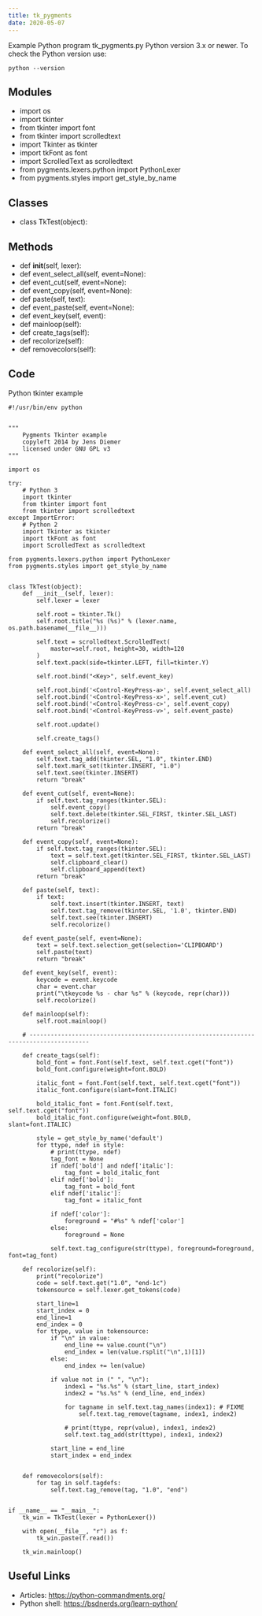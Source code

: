 ```yaml
---
title: tk_pygments
date: 2020-05-07
---
```

Example Python program tk_pygments.py
Python version 3.x or newer.
To check the Python version use:

    python --version

## Modules

* import os
* import tkinter
* from tkinter import font
* from tkinter import scrolledtext
* import Tkinter as tkinter
* import tkFont as font
* import ScrolledText as scrolledtext
* from pygments.lexers.python import PythonLexer
* from pygments.styles import get_style_by_name

## Classes

* class TkTest(object):

## Methods

* def __init__(self, lexer):
* def event_select_all(self, event=None):
* def event_cut(self, event=None):
* def event_copy(self, event=None):
* def paste(self, text):
* def event_paste(self, event=None):
* def event_key(self, event):
* def mainloop(self):
* def create_tags(self):
* def recolorize(self):
* def removecolors(self):

## Code

Python tkinter example

    #!/usr/bin/env python
    
    
    """
        Pygments Tkinter example
        copyleft 2014 by Jens Diemer
        licensed under GNU GPL v3
    """
    
    import os
    
    try:
        # Python 3
        import tkinter
        from tkinter import font
        from tkinter import scrolledtext
    except ImportError:
        # Python 2
        import Tkinter as tkinter
        import tkFont as font
        import ScrolledText as scrolledtext
    
    from pygments.lexers.python import PythonLexer
    from pygments.styles import get_style_by_name
    
    
    class TkTest(object):
        def __init__(self, lexer):
            self.lexer = lexer
    
            self.root = tkinter.Tk()
            self.root.title("%s (%s)" % (lexer.name, os.path.basename(__file__)))
    
            self.text = scrolledtext.ScrolledText(
                master=self.root, height=30, width=120
            )
            self.text.pack(side=tkinter.LEFT, fill=tkinter.Y)
    
            self.root.bind("<Key>", self.event_key)
    
            self.root.bind('<Control-KeyPress-a>', self.event_select_all)
            self.root.bind('<Control-KeyPress-x>', self.event_cut)
            self.root.bind('<Control-KeyPress-c>', self.event_copy)
            self.root.bind('<Control-KeyPress-v>', self.event_paste)
    
            self.root.update()
    
            self.create_tags()
    
        def event_select_all(self, event=None):
            self.text.tag_add(tkinter.SEL, "1.0", tkinter.END)
            self.text.mark_set(tkinter.INSERT, "1.0")
            self.text.see(tkinter.INSERT)
            return "break"
    
        def event_cut(self, event=None):
            if self.text.tag_ranges(tkinter.SEL):
                self.event_copy()
                self.text.delete(tkinter.SEL_FIRST, tkinter.SEL_LAST)
                self.recolorize()
            return "break"
    
        def event_copy(self, event=None):
            if self.text.tag_ranges(tkinter.SEL):
                text = self.text.get(tkinter.SEL_FIRST, tkinter.SEL_LAST)
                self.clipboard_clear()
                self.clipboard_append(text)
            return "break"
    
        def paste(self, text):
            if text:
                self.text.insert(tkinter.INSERT, text)
                self.text.tag_remove(tkinter.SEL, '1.0', tkinter.END)
                self.text.see(tkinter.INSERT)
                self.recolorize()
    
        def event_paste(self, event=None):
            text = self.text.selection_get(selection='CLIPBOARD')
            self.paste(text)
            return "break"
    
        def event_key(self, event):
            keycode = event.keycode
            char = event.char
            print("\tkeycode %s - char %s" % (keycode, repr(char)))
            self.recolorize()
    
        def mainloop(self):
            self.root.mainloop()
    
        # ---------------------------------------------------------------------------------------
    
        def create_tags(self):
            bold_font = font.Font(self.text, self.text.cget("font"))
            bold_font.configure(weight=font.BOLD)
    
            italic_font = font.Font(self.text, self.text.cget("font"))
            italic_font.configure(slant=font.ITALIC)
    
            bold_italic_font = font.Font(self.text, self.text.cget("font"))
            bold_italic_font.configure(weight=font.BOLD, slant=font.ITALIC)
    
            style = get_style_by_name('default')
            for ttype, ndef in style:
                # print(ttype, ndef)
                tag_font = None
                if ndef['bold'] and ndef['italic']:
                    tag_font = bold_italic_font
                elif ndef['bold']:
                    tag_font = bold_font
                elif ndef['italic']:
                    tag_font = italic_font
    
                if ndef['color']:
                    foreground = "#%s" % ndef['color']
                else:
                    foreground = None
    
                self.text.tag_configure(str(ttype), foreground=foreground, font=tag_font)
    
        def recolorize(self):
            print("recolorize")
            code = self.text.get("1.0", "end-1c")
            tokensource = self.lexer.get_tokens(code)
    
            start_line=1
            start_index = 0
            end_line=1
            end_index = 0
            for ttype, value in tokensource:
                if "\n" in value:
                    end_line += value.count("\n")
                    end_index = len(value.rsplit("\n",1)[1])
                else:
                    end_index += len(value)
    
                if value not in (" ", "\n"):
                    index1 = "%s.%s" % (start_line, start_index)
                    index2 = "%s.%s" % (end_line, end_index)
    
                    for tagname in self.text.tag_names(index1): # FIXME
                        self.text.tag_remove(tagname, index1, index2)
    
                    # print(ttype, repr(value), index1, index2)
                    self.text.tag_add(str(ttype), index1, index2)
    
                start_line = end_line
                start_index = end_index
    
    
        def removecolors(self):
            for tag in self.tagdefs:
                self.text.tag_remove(tag, "1.0", "end")
    
    
    if __name__ == "__main__":
        tk_win = TkTest(lexer = PythonLexer())
    
        with open(__file__, "r") as f:
            tk_win.paste(f.read())
    
        tk_win.mainloop()
    
    

## Useful Links

- Articles: https://python-commandments.org/
- Python shell: https://bsdnerds.org/learn-python/
